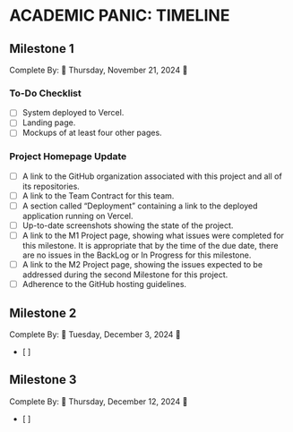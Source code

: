 # ACADEMIC PANIC: TIMELINE

## Milestone 1
Complete By: 🚨 Thursday, November 21, 2024 🚨
### To-Do Checklist
- [ ] System deployed to Vercel.
- [ ] Landing page.
- [ ] Mockups of at least four other pages.

### Project Homepage Update
- [ ] A link to the GitHub organization associated with this project and all of its repositories.
- [ ] A link to the Team Contract for this team.
- [ ] A section called “Deployment” containing a link to the deployed application running on Vercel.
- [ ] Up-to-date screenshots showing the state of the project.
- [ ] A link to the M1 Project page, showing what issues were completed for this milestone. It is appropriate that by the time of the due date, there are no issues in the BackLog or In Progress for this milestone.
- [ ] A link to the M2 Project page, showing the issues expected to be addressed during the second Milestone for this project.
- [ ] Adherence to the GitHub hosting guidelines.

## Milestone 2
Complete By: 🚨 Tuesday, December 3, 2024 🚨
- [ ] 

## Milestone 3
Complete By: 🚨 Thursday, December 12, 2024 🚨
- [ ] 
